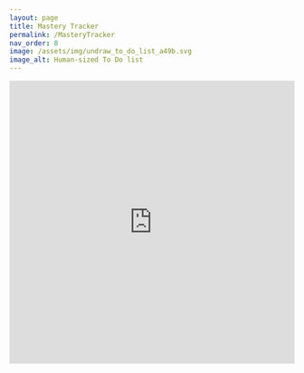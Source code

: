```yaml
---
layout: page
title: Mastery Tracker 
permalink: /MasteryTracker
nav_order: 8
image: /assets/img/undraw_to_do_list_a49b.svg
image_alt: Human-sized To Do list
---
```




<iframe style="border: 0; width:100%; height: 500px; overflow: auto;" src="https://docs.google.com/spreadsheets/d/e/2PACX-1vStFlq9mNV5siKoRkSTNdduKyAEMveNqA3ENdgAriSeA7SE-oj3qrCbMZuGvc7JYYG5proo5pCSnDin/pubhtml?gid=70463780&amp;single=true&amp;widget=true&amp;headers=false"></iframe>